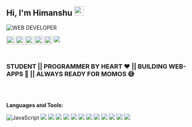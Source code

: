 ## Hi, I'm Himanshu <img src="https://media.giphy.com/media/hvRJCLFzcasrR4ia7z/giphy.gif" width="25px">

![WEB DEVELOPER](https://user-images.githubusercontent.com/92101909/152692594-14ea1eb8-8585-405f-b6cf-0cfbd6119591.png)

<a href="https://twitter.com/himanshu01_dev">
  <img align="left" alt="Himanshu | Twitter" width="22px" src="https://raw.githubusercontent.com/peterthehan/peterthehan/master/assets/twitter.svg" />
</a>
<a href="https://www.instagram.com/himanshu01.dev/">
  <img align="left" alt="Himanshu | Twitter" width="22px" src="https://upload.wikimedia.org/wikipedia/commons/thumb/e/e7/Instagram_logo_2016.svg/768px-Instagram_logo_2016.svg.png" />
</a>
<a href="https://www.linkedin.com/in/himanshu01-dev/">
  <img align="left" alt="Himanshu's LinkedIN" width="22px" src="https://raw.githubusercontent.com/peterthehan/peterthehan/master/assets/linkedin.svg" />
</a>
<a href="mailto:himanshu01.dev@gmail.com">
  <img align="left" alt="Himanshu's LinkedIN" width="22px" src="https://user-images.githubusercontent.com/92101909/152697183-c0436490-3160-4f74-b4e8-8fa53ed4e5e5.png" />
</a>
<a href="https://www.facebook.com/himanshu01.dev/">
  <img align="left" alt="Abhishek's LinkedIN" width="22px" src="https://cdn-icons-png.flaticon.com/512/124/124010.png" />
</a>

![](https://visitor-badge.glitch.me/badge?page_id=himanshu01-dev.himanshu01-dev)

<br/>

**<h3>STUDENT || PROGRAMMER BY HEART ❤ || BUILDING WEB-APPS 📱 || ALWAYS READY FOR MOMOS 😅</h3>**

<br/>
<br/>

**Languages and Tools:**

![JavaScript](https://img.shields.io/badge/javascript-%23323330.svg?style=for-the-badge&logo=javascript&logoColor=%23F7DF1E)
<img src="https://img.shields.io/badge/React-20232A?style=for-the-badge&logo=react&logoColor=61DAFB" />
<img src="https://img.shields.io/badge/Bootstrap-563D7C?style=for-the-badge&logo=bootstrap&logoColor=white" />
<img src="https://img.shields.io/badge/Java-ED8B00?style=for-the-badge&logo=java&logoColor=white" />
<img src="https://img.shields.io/badge/json-5E5C5C?style=for-the-badge&logo=json&logoColor=white" />
<img src="https://img.shields.io/badge/HTML5-E34F26?style=for-the-badge&logo=html5&logoColor=white" />
<img src="https://img.shields.io/badge/CSS3-1572B6?style=for-the-badge&logo=css3&logoColor=white" />
<img src="https://img.shields.io/badge/Python-FFD43B?style=for-the-badge&logo=python&logoColor=blue">
<img src="https://img.shields.io/badge/GIT-E44C30?style=for-the-badge&logo=git&logoColor=white" />
<img src="https://img.shields.io/badge/Netlify-00C7B7?style=for-the-badge&logo=netlify&logoColor=white" />
<img src="https://img.shields.io/badge/npm-CB3837?style=for-the-badge&logo=npm&logoColor=white" />
<img src="https://img.shields.io/badge/MySQL-00758f?style=for-the-badge&logo=mysql&logoColor=white" />
<img src="https://img.shields.io/badge/Figma-F24E1E?style=for-the-badge&logo=figma&logoColor=white" />
<br />
